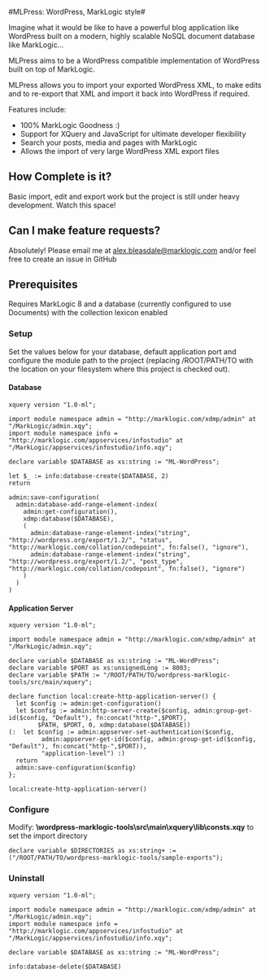 #MLPress: WordPress, MarkLogic style#

Imagine what it would be like to have a powerful blog application like WordPress built on a modern, highly scalable NoSQL document database like MarkLogic... 

MLPress aims to be a WordPress compatible implementation of WordPress built on top of MarkLogic.  

MLPress allows you to import your exported WordPress XML, to make edits and to re-export that XML and import it back into WordPress if required.

Features include:
- 100% MarkLogic Goodness :)
- Support for XQuery and JavaScript for ultimate developer flexibility
- Search your posts, media and pages with MarkLogic
- Allows the import of very large WordPress XML export files  

## How Complete is it? ##
Basic import, edit and export work but the project is still under heavy development.  Watch this space!

## Can I make feature requests? ##
Absolutely! Please email me at alex.bleasdale@marklogic.com and/or feel free to create an issue in GitHub

## Prerequisites ##
Requires MarkLogic 8 and a database (currently configured to use Documents) with the collection lexicon enabled

### Setup ###

Set the values below for your database, default application port and configure the module path to the project (replacing /ROOT/PATH/TO with the location on your filesystem where this project is checked out). 

#### Database ####

```xquery
xquery version "1.0-ml";

import module namespace admin = "http://marklogic.com/xdmp/admin" at "/MarkLogic/admin.xqy";
import module namespace info = "http://marklogic.com/appservices/infostudio" at "/MarkLogic/appservices/infostudio/info.xqy";

declare variable $DATABASE as xs:string := "ML-WordPress";

let $_ := info:database-create($DATABASE, 2)
return

admin:save-configuration(
  admin:database-add-range-element-index( 
    admin:get-configuration(), 
    xdmp:database($DATABASE), 
    (
      admin:database-range-element-index("string", "http://wordpress.org/export/1.2/", "status", "http://marklogic.com/collation/codepoint", fn:false(), "ignore"),
      admin:database-range-element-index("string", "http://wordpress.org/export/1.2/", "post_type", "http://marklogic.com/collation/codepoint", fn:false(), "ignore")
    )
  )
)

```
#### Application Server ####

```xquery
xquery version "1.0-ml";

import module namespace admin = "http://marklogic.com/xdmp/admin" at "/MarkLogic/admin.xqy";

declare variable $DATABASE as xs:string := "ML-WordPress";
declare variable $PORT as xs:unsignedLong := 8003;
declare variable $PATH := "/ROOT/PATH/TO/wordpress-marklogic-tools/src/main/xquery";

declare function local:create-http-application-server() {
  let $config := admin:get-configuration()
  let $config := admin:http-server-create($config, admin:group-get-id($config, "Default"), fn:concat("http-",$PORT),
        $PATH, $PORT, 0, xdmp:database($DATABASE))
(:  let $config := admin:appserver-set-authentication($config,
         admin:appserver-get-id($config, admin:group-get-id($config, "Default"), fn:concat("http-",$PORT)),
         "application-level") :)
  return
  admin:save-configuration($config)
};

local:create-http-application-server()

```

### Configure ###

Modify: **\wordpress-marklogic-tools\src\main\xquery\lib\consts.xqy** to set the import directory

```xquery
declare variable $DIRECTORIES as xs:string+ := ("/ROOT/PATH/TO/wordpress-marklogic-tools/sample-exports");
```

### Uninstall ###

```xquery
xquery version "1.0-ml";

import module namespace admin = "http://marklogic.com/xdmp/admin" at "/MarkLogic/admin.xqy";
import module namespace info = "http://marklogic.com/appservices/infostudio" at "/MarkLogic/appservices/infostudio/info.xqy";

declare variable $DATABASE as xs:string := "ML-WordPress";

info:database-delete($DATABASE)

```